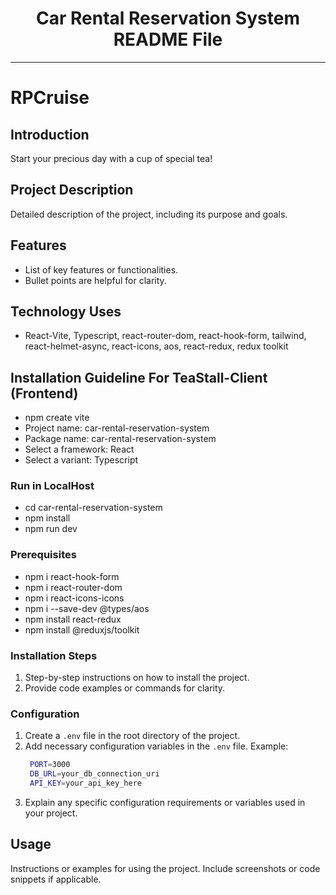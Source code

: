 
<div align="center">
  <h1>Car Rental Reservation System README File</h1>
</div>

---

# RPCruise

## Introduction

Start your precious day with a cup of special tea!

## Project Description

Detailed description of the project, including its purpose and goals.

## Features

- List of key features or functionalities.
- Bullet points are helpful for clarity.

## Technology Uses

- React-Vite, Typescript, react-router-dom, react-hook-form, tailwind, react-helmet-async, react-icons, aos, react-redux, redux toolkit 

## Installation Guideline For TeaStall-Client (Frontend)
- npm create vite
- Project name: car-rental-reservation-system
- Package name: car-rental-reservation-system
- Select a framework: React
- Select a variant: Typescript

### Run in LocalHost
- cd car-rental-reservation-system
- npm install
- npm run dev

### Prerequisites
- npm i react-hook-form
- npm i react-router-dom
- npm i react-icons-icons
- npm i --save-dev @types/aos
- npm install react-redux
- npm install @reduxjs/toolkit

### Installation Steps

1. Step-by-step instructions on how to install the project.
2. Provide code examples or commands for clarity.

### Configuration

1. Create a `.env` file in the root directory of the project.
2. Add necessary configuration variables in the `.env` file.
   Example:
   ```bash
    PORT=3000
    DB_URL=your_db_connection_uri
    API_KEY=your_api_key_here
   ```
3. Explain any specific configuration requirements or variables used in your project.

## Usage

Instructions or examples for using the project. Include screenshots or code snippets if applicable.
